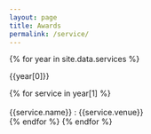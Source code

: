 ```yaml
---
layout: page
title: Awards
permalink: /service/
---
```


<section class="section projects-section">

   {% for year in site.data.services %}
        <div class="intro">
            <p class="section-title">{{year[0]}}</p>
        </div><!--//intro-->
        {% for service in year[1] %}
         <div class="item">  
            {{service.name}} : {{service.venue}}
         </div> 
        {% endfor %}
    {% endfor %}


   
</section><!--//section-->
